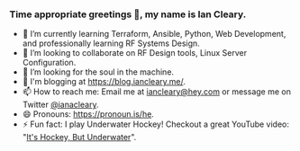 ### Time appropriate greetings 👋, my name is Ian Cleary.

- 🌱 I’m currently learning Terraform, Ansible, Python, Web Development, and professionally learning RF Systems Design.
- 👯 I’m looking to collaborate on RF Design tools, Linux Server Configuration.
- 🤔 I’m looking for the soul in the machine.
- 💬 I'm blogging at https://blog.iancleary.me/.
- 📫 How to reach me: Email me at [iancleary@hey.com](mailto:iancleary@hey.com) or message me on Twitter [@ianacleary](https://twitter.com/ianacleary).
- 😄 Pronouns: https://pronoun.is/he.
- ⚡ Fun fact: I play Underwater Hockey! Checkout a great YouTube video: "[It's Hockey, But Underwater](https://www.youtube.com/watch?v=SAukrpTEvZA)".

